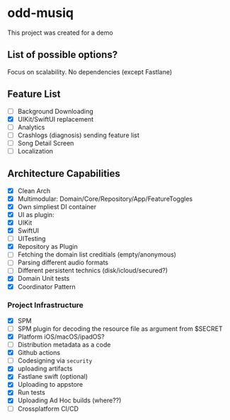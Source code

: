 # odd-musiq
This project was created for a demo

## List of possible options?
Focus on scalability. No dependencies (except Fastlane)

## Feature List
- [ ] Background Downloading
- [x] UIKit/SwiftUI replacement
- [ ] Analytics
- [ ] Crashlogs (diagnosis) sending feature list
- [ ] Song Detail Screen
- [ ] Localization

## Architecture Capabilities
- [x] Clean Arch
- [x] Multimodular: Domain/Core/Repository/App/FeatureToggles
- [x] Own simpliest DI container
- [x] UI as plugin:
- [x] UIKit
- [x] SwiftUI
- [ ] UITesting
- [x] Repository as Plugin
- [ ] Fetching the domain list creditials (empty/anonymous)
- [ ] Parsing different audio formats
- [ ] Different persistent technics (disk/icloud/secured?)
- [x] Domain Unit tests
- [x] Coordinator Pattern

### Project Infrastructure
- [x] SPM
- [ ] SPM plugin for decoding the resource file as argument from $SECRET
- [x] Platform iOS/macOS/ipadOS?
- [ ] Distribution metadata as a code
- [x] Github actions
- [ ] Codesigning via `security`
- [x] uploading artifacts
- [x] Fastlane swift (optional)
- [x] Uploading to appstore
- [x] Run tests
- [x] Uploading Ad Hoc builds (where??)
- [ ] Crossplatform CI/CD
